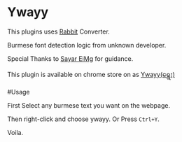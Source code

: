 # Ywayy

This plugins uses [Rabbit](https://github.com/Rabbit-Converter/Rabbit4) Converter.

Burmese font detection logic from unknown developer.

Special Thanks to [Sayar EiMg](https://github.com/eimg) for guidance.

This plugin is available on chrome store on as [Ywayy(ရွေး)](https://chrome.google.com/webstore/detail/ywayy/dfgjappnnhhbejpabmlpojnpjbepnknl?hl=en)


#Usage

First Select any burmese text you want on the webpage.

Then right-click and choose ywayy. Or Press `Ctrl+Y`.

Voila.